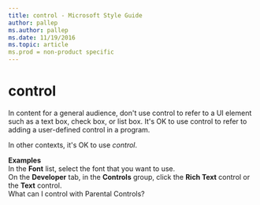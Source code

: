 ```yaml
---
title: control - Microsoft Style Guide
author: pallep
ms.author: pallep
ms.date: 11/19/2016
ms.topic: article
ms.prod = non-product specific
---
```


# control

In content for a general audience, don't use control to refer to a UI element such as a text box, check box, or list box. It's OK to use control to refer to adding a user-defined control in a program.

In other contexts, it's OK to use *control*.  

**Examples**  
In the **Font** list, select the font that you want to use.  
On the **Developer** tab, in the **Controls** group, click the **Rich Text** control or the **Text** control.  
What can I control with Parental Controls?
